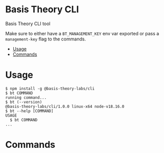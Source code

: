 Basis Theory CLI
=================

Basis Theory CLI tool

Make sure to either have a `BT_MANAGEMENT_KEY` env var exported or pass a `management-key` flag to the commands.

<!-- toc -->
* [Usage](#usage)
* [Commands](#commands)
<!-- tocstop -->
# Usage
<!-- usage -->
```sh-session
$ npm install -g @basis-theory-labs/cli
$ bt COMMAND
running command...
$ bt (--version)
@basis-theory-labs/cli/1.0.0 linux-x64 node-v18.16.0
$ bt --help [COMMAND]
USAGE
  $ bt COMMAND
...
```
<!-- usagestop -->
# Commands
<!-- commands -->

<!-- commandsstop -->
